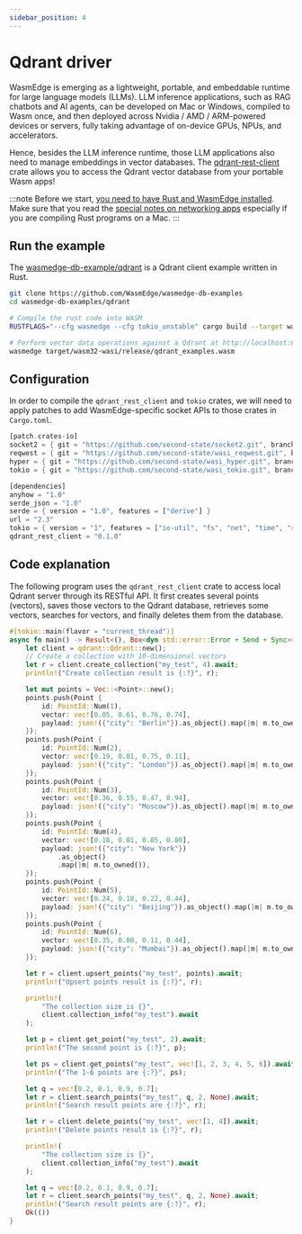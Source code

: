 ```yaml
---
sidebar_position: 4
---
```


# Qdrant driver

WasmEdge is emerging as a lightweight, portable, and embeddable runtime for large language models (LLMs). LLM inference applications, such as RAG chatbots and AI agents, can be developed on Mac or Windows, compiled to Wasm once, and then deployed across Nvidia / AMD / ARM-powered devices or servers, fully taking advantage of on-device GPUs, NPUs, and accelerators.

Hence, besides the LLM inference runtime, those LLM applications also need to manage embeddings in vector databases. The [qdrant-rest-client](https://crates.io/crates/qdrant_rest_client) crate allows you to access the Qdrant vector database from your portable Wasm apps!

<!-- prettier-ignore -->
:::note
Before we start, [you need to have Rust and WasmEdge installed](../setup.md).
Make sure that you read the [special notes on networking apps](../setup#special-notes-for-networking-apps) especially if you are compiling Rust programs on a Mac.
:::

## Run the example

The [wasmedge-db-example/qdrant](https://github.com/WasmEdge/wasmedge-db-examples/tree/main/qdrant) is a Qdrant client example written in Rust.

```bash
git clone https://github.com/WasmEdge/wasmedge-db-examples
cd wasmedge-db-examples/qdrant

# Compile the rust code into WASM
RUSTFLAGS="--cfg wasmedge --cfg tokio_unstable" cargo build --target wasm32-wasi --release

# Perform vector data operations against a Qdrant at http://localhost:6333
wasmedge target/wasm32-wasi/release/qdrant_examples.wasm
```

## Configuration

In order to compile the `qdrant_rest_client` and `tokio` crates, we will need to apply patches to add WasmEdge-specific socket APIs to those crates in `Cargo.toml`.

```rust
[patch.crates-io]
socket2 = { git = "https://github.com/second-state/socket2.git", branch = "v0.5.x" }
reqwest = { git = "https://github.com/second-state/wasi_reqwest.git", branch = "0.11.x" }
hyper = { git = "https://github.com/second-state/wasi_hyper.git", branch = "v0.14.x" }
tokio = { git = "https://github.com/second-state/wasi_tokio.git", branch = "v1.36.x" }

[dependencies]
anyhow = "1.0"
serde_json = "1.0"
serde = { version = "1.0", features = ["derive"] }
url = "2.3"
tokio = { version = "1", features = ["io-util", "fs", "net", "time", "rt", "macros"] }
qdrant_rest_client = "0.1.0"
```

## Code explanation

The following program uses the `qdrant_rest_client` crate to access local Qdrant server through its RESTful API.
It first creates several points (vectors), saves those vectors to the Qdrant database, retrieves some vectors, 
searches for vectors, and finally deletes them from the database.

```rust
#[tokio::main(flavor = "current_thread")]
async fn main() -> Result<(), Box<dyn std::error::Error + Send + Sync>> {
    let client = qdrant::Qdrant::new();
    // Create a collection with 10-dimensional vectors
    let r = client.create_collection("my_test", 4).await;
    println!("Create collection result is {:?}", r);

    let mut points = Vec::<Point>::new();
    points.push(Point {
        id: PointId::Num(1),
        vector: vec![0.05, 0.61, 0.76, 0.74],
        payload: json!({"city": "Berlin"}).as_object().map(|m| m.to_owned()),
    });
    points.push(Point {
        id: PointId::Num(2),
        vector: vec![0.19, 0.81, 0.75, 0.11],
        payload: json!({"city": "London"}).as_object().map(|m| m.to_owned()),
    });
    points.push(Point {
        id: PointId::Num(3),
        vector: vec![0.36, 0.55, 0.47, 0.94],
        payload: json!({"city": "Moscow"}).as_object().map(|m| m.to_owned()),
    });
    points.push(Point {
        id: PointId::Num(4),
        vector: vec![0.18, 0.01, 0.85, 0.80],
        payload: json!({"city": "New York"})
            .as_object()
            .map(|m| m.to_owned()),
    });
    points.push(Point {
        id: PointId::Num(5),
        vector: vec![0.24, 0.18, 0.22, 0.44],
        payload: json!({"city": "Beijing"}).as_object().map(|m| m.to_owned()),
    });
    points.push(Point {
        id: PointId::Num(6),
        vector: vec![0.35, 0.08, 0.11, 0.44],
        payload: json!({"city": "Mumbai"}).as_object().map(|m| m.to_owned()),
    });

    let r = client.upsert_points("my_test", points).await;
    println!("Upsert points result is {:?}", r);

    println!(
        "The collection size is {}",
        client.collection_info("my_test").await
    );

    let p = client.get_point("my_test", 2).await;
    println!("The second point is {:?}", p);

    let ps = client.get_points("my_test", vec![1, 2, 3, 4, 5, 6]).await;
    println!("The 1-6 points are {:?}", ps);

    let q = vec![0.2, 0.1, 0.9, 0.7];
    let r = client.search_points("my_test", q, 2, None).await;
    println!("Search result points are {:?}", r);

    let r = client.delete_points("my_test", vec![1, 4]).await;
    println!("Delete points result is {:?}", r);

    println!(
        "The collection size is {}",
        client.collection_info("my_test").await
    );

    let q = vec![0.2, 0.1, 0.9, 0.7];
    let r = client.search_points("my_test", q, 2, None).await;
    println!("Search result points are {:?}", r);
    Ok(())
}
```

